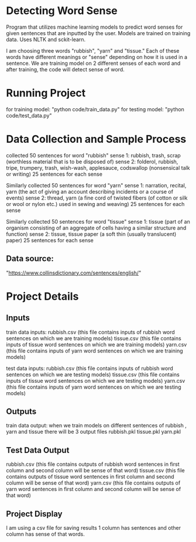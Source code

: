 # Detecting Word Sense
Program that utilizes machine learning models to predict word senses for given sentences that are inputted by the user. Models are trained on training data. Uses NLTK and sckit-learn.

I am choosing three words "rubbish", "yarn" and "tissue." Each of these words have different meanings or "sense" depending on how it is used in a sentence. We are training model on 2 different senses of each word and after training, the code will detect sense of word.

# Running Project
for training model: "python code/train_data.py"
for testing model: "python code/test_data.py"


# Data Collection and Sample Process 
collected 50 sentences for word "rubbish"
sense 1: rubbish, trash, scrap (worthless material that is to be disposed of)
sense 2: folderol, rubbish, tripe, trumpery, trash, wish-wash, applesauce, codswallop (nonsensical talk or writing)
25 sentences for each sense

Similarly collected 50 sentences for word "yarn"
sense 1: narration, recital, yarn (the act of giving an account describing incidents or a course of events)
sense 2: thread, yarn (a fine cord of twisted fibers (of cotton or silk or wool or nylon etc.) used in sewing and weaving)
25 sentences for each sense

Similarly collected 50 sentences for word "tissue"
sense 1: tissue (part of an organism consisting of an aggregate of cells having a similar structure and function)
sense 2: tissue, tissue paper (a soft thin (usually translucent) paper)
25 sentences for each sense

## Data source: 
"https://www.collinsdictionary.com/sentences/english/"

# Project Details
## Inputs
train data inputs:
rubbish.csv (this file contains inputs of rubbish word sentences on which we are training models)
tissue.csv (this file contains inputs of tissue word sentences on which we are training models)
yarn.csv (this file contains inputs of yarn word sentences on which we are training models)

test data inputs:
rubbish.csv (this file contains inputs of rubbish word sentences on which we are testing models)
tissue.csv (this file contains inputs of tissue word sentences on which we are testing models)
yarn.csv (this file contains inputs of yarn word sentences on which we are testing models)

## Outputs
train data output:
when we train models on different sentences of rubbish , yarn and tissue there will be 3 output files
rubbish.pkl
tissue.pkl
yarn.pkl

## Test Data Output
rubbish.csv (this file contains outputs of rubbish word sentences in first column and second column will be sense of that word)
tissue.csv (this file contains outputs of tissue word sentences in first column and second column will be sense of that word)
yarn.csv (this file contains outputs of yarn word sentences in first column and second column will be sense of that word)

## Project Display
I am using a csv file for saving results 1 column has sentences and other column has sense of that words.



